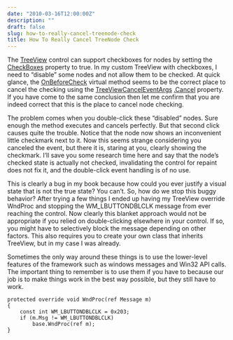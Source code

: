 ```yaml
---
date: "2010-03-16T12:00:00Z"
description: ""
draft: false
slug: how-to-really-cancel-treenode-check
title: How To Really Cancel TreeNode Check
---
```



The [TreeView](http://msdn.microsoft.com/en-us/library/system.windows.forms.treeview.aspx) control can support checkboxes for nodes by setting the [CheckBoxes](http://msdn.microsoft.com/en-us/library/system.windows.forms.treeview.checkboxes.aspx) property to true. In my custom TreeView with checkboxes, I need to “disable” some nodes and not allow them to be checked. At quick glance, the [OnBeforeCheck](http://msdn.microsoft.com/en-us/library/system.windows.forms.treeview.onbeforecheck.aspx) virtual method seems to be the correct place to cancel the checking using the [TreeViewCancelEventArgs](http://msdn.microsoft.com/en-us/library/system.windows.forms.treeviewcanceleventargs.aspx) [.Cancel](http://msdn.microsoft.com/en-us/library/system.componentmodel.canceleventargs.cancel.aspx) property. If you have come to the same conclusion then let me confirm that you are indeed correct that this is the place to cancel node checking.

The problem comes when you double-click these “disabled” nodes. Sure enough the method executes and cancels perfectly. But that second click causes quite the trouble. Notice that the node now shows an inconvenient little checkmark next to it. Now this seems strange considering you canceled the event, but there it is, staring at you, clearly showing the checkmark. I’ll save you some research time here and say that the node’s checked state is actually not checked, invalidating the control for repaint does not fix it, and the double-click event handling is of no use.

This is clearly a bug in my book because how could you ever justify a visual state that is not the true state? You can’t. So, how do we stop this buggy behavior? After trying a few things I ended up having my TreeView override WndProc and stopping the WM_LBUTTONDBLCLK message from ever reaching the control. Now clearly this blanket approach would not be appropriate if you relied on double-clicking elsewhere in your control. If so, you might have to selectively block the message depending on other factors. This also requires you to create your own class that inherits TreeView, but in my case I was already.

Sometimes the only way around these things is to use the lower-level features of the framework such as windows messages and Win32 API calls. The important thing to remember is to use them if you have to because our job is to make things work in the best way possible, but they still have to work.

```
protected override void WndProc(ref Message m)
{
    const int WM_LBUTTONDBLCLK = 0x203;
    if (m.Msg != WM_LBUTTONDBLCLK)
        base.WndProc(ref m);
}
```

